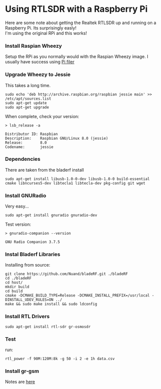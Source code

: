 # Using RTLSDR with a Raspberry Pi

Here are some note about getting the Realtek RTLSDR up and running on a Raspberry Pi. Its surprisingly easly!  
I'm using the original RPi and this works!

### Install Raspian Wheezy

Setup the RPi as you normally would with the Raspian Wheezy image.  I usually have success using [Pi filer](http://ivanx.com/raspberrypi/)

### Upgrade Wheezy to Jessie

This takes a long time.

```
sudo echo 'deb http://archive.raspbian.org/raspbian jessie main' >> /etc/apt/sources.list
sudo apt-get update
sudo apt-get upgrade
```

When complete, check your version:

```
> lsb_release -a

Distributor ID: Raspbian
Description:    Raspbian GNU/Linux 8.0 (jessie)
Release:        8.0
Codename:       jessie
```

### Dependencies
There are taken from the bladerf install

```
sudo apt-get install libusb-1.0-0-dev libusb-1.0-0 build-essential cmake libncurses5-dev libtecla1 libtecla-dev pkg-config git wget
```

### Install GNURadio

Very easy...

```
sudo apt-get install gnuradio gnuradio-dev
```

Test version:
```
> gnuradio-companion --version

GNU Radio Companion 3.7.5
```

### Instal Bladerf Libraries

Installing from source:
```
git clone https://github.com/Nuand/bladeRF.git ./bladeRF
cd ./bladeRF
cd host/
mkdir build
cd build
cmake -DCMAKE_BUILD_TYPE=Release -DCMAKE_INSTALL_PREFIX=/usr/local -DINSTALL_UDEV_RULES=ON ../
make && sudo make install && sudo ldconfig
```

### Install RTL Drivers

```
sudo apt-get install rtl-sdr gr-osmosdr
```

### Test

run:

```
rtl_power -f 90M:120M:8k -g 50 -i 2 -e 1h data.csv
```

### Install gr-gsm
Notes are [here](https://github.com/ptrkrysik/gr-gsm/wiki/Installation)

